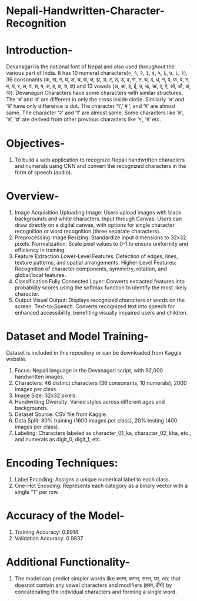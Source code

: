 # Nepali-Handwritten-Character-Recognition

# Introduction-
Devanagari is the national font of Nepal and also used throughout the various part of India. It has 10 numeral characters(०, १, २, ३, ४, ५, ६, ७, ८, ९), 36 consonants (क, ख, ग, घ, ङ, च, छ, ज, झ, ञ, ट, ठ, ड, ढ, ण, त, थ, द, ध, न, प, फ, ब, भ, म, य, र, ल, व, श, ष, स, ह, क्ष, त्र, ज्ञ) and 13 vowels (अ, आ, इ, ई, उ, ऊ, ऋ, ए, ऐ, ओ, औ, अं, अः). Devanagari Characters have some characters with similar structures. The ‘ब’ and ‘व’ are different in only the cross inside circle. Similarly ‘ङ’ and ‘ड’ have only difference is dot. The character ‘प’,’ म ‘, and ‘य’ are almost same. The character ‘२’ and ‘र’ are almost same. Some characters like ‘क्ष’, ‘त्र’, ‘ज्ञ’ are derived from other previous characters like ‘ग’, ‘य’ etc.

# Objectives-
1. To build a web application to recognize Nepali handwritten characters and numerals using CNN and convert the recognized characters in the form of  speech (audio).

# Overview-
1. Image Acquisition
  Uploading Image: Users upload images with black backgrounds and white characters.
  Input through Canvas: Users can draw directly on a digital canvas, with options for single character recognition or word recognition (three separate characters).
2. Preprocessing
  Image Resizing: Standardize input dimensions to 32x32 pixels.
  Normalization: Scale pixel values to 0-1 to ensure uniformity and efficiency in training.
3. Feature Extraction
  Lower-Level Features: Detection of edges, lines, texture patterns, and spatial arrangements.
  Higher-Level Features: Recognition of character components, symmetry, rotation, and global/local features.
4. Classification
  Fully Connected Layer: Converts extracted features into probability scores using the softmax function to identify the most likely character.
5. Output
  Visual Output: Displays recognized characters or words on the screen.
  Text-to-Speech: Converts recognized text into speech for enhanced accessibility, benefiting visually impaired users and children.

# Dataset and Model Training-
Dataset is included in this repository or can be downloaded from Kaggle website.
  1. Focus: Nepali language in the Devanagari script, with 92,000 handwritten images.
  2. Characters: 46 distinct characters (36 consonants, 10 numerals), 2000 images per class.
  3. Image Size: 32x32 pixels.
  4. Handwriting Diversity: Varied styles across different ages and backgrounds.
  5. Dataset Source: CSV file from Kaggle.
  6. Data Split: 80% training (1600 images per class), 20% testing (400 images per class).
  7. Labeling: Characters labeled as character_01_ka, character_02_kha, etc., and numerals as digit_0, digit_1, etc.
  # Encoding Techniques:
  1. Label Encoding: Assigns a unique numerical label to each class.
  2. One-Hot Encoding: Represents each category as a binary vector with a single "1" per row.

# Accuracy of the Model-
1.	Training Accuracy: 0.9914
2.	Validation Accuracy: 0.9837

# Additional Functionality-
1. The model can predict simpler words like कलम, कमल, सरल, घर, etc that doesnot contain any vowel characters and modifiers (ह्रस्व, दीर्घ) by concatenating the individual characters and forming a single word.

